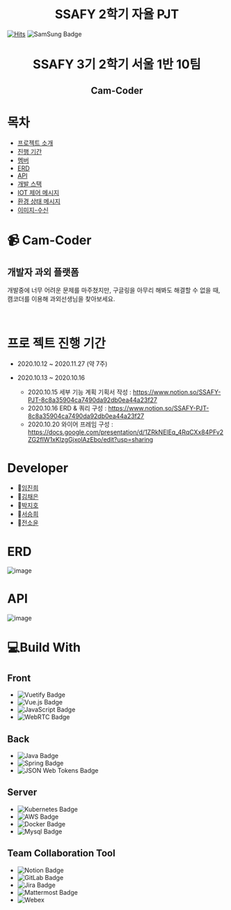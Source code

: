 <h1 align="center">SSAFY 2학기 자율 PJT</h1>

[![Hits](https://hits.seeyoufarm.com/api/count/incr/badge.svg?url=https://lab.ssafy.com/s03-final/s03p31a110/tree/master)](https://hits.seeyoufarm.com) ![SamSung Badge](https://img.shields.io/badge/-Samsung-blue?style=flat-square&logo=Samsung)

<div align=center>

# SSAFY 3기 2학기 서울 1반 10팀
## Cam-Coder

</div>

# 목차
- [프로젝트 소개](#Cam-Coder)
- [진행 기간](#프로-젝트-진행-기간)
- [멤버](#Developer)
- [ERD](#ERD)
- [API](#API) 
- [개발 스택](#Build-With)
- [IOT 제어 메시지](#IOT-제어-메시지)
- [환경 상태 메시지](#환경-상태-메시지)
- [이미지-수신](#이미지-수신)


# 📹 Cam-Coder

 ## 개발자 과외 플랫폼

개발중에 너무 어려운 문제를 마주쳤지만, 구글링을 아무리 해봐도 해결할 수 없을 때, 
캠코더를 이용해 과외선생님을 찾아보세요.

<br>


# 프로 젝트 진행 기간
- 2020.10.12 ~ 2020.11.27 (약 7주)

- 2020.10.13 ~ 2020.10.16
    - 2020.10.15 세부 기능 계획
    기획서 작성 : https://www.notion.so/SSAFY-PJT-8c8a35904ca7490da92db0ea44a23f27
    - 2020.10.16 ERD & 쿼리
    구성 : https://www.notion.so/SSAFY-PJT-8c8a35904ca7490da92db0ea44a23f27
    - 2020.10.20 와이어 프레임
    구성 : https://docs.google.com/presentation/d/1ZRkNElEq_4RqCXx84PFv2ZG2fIW1xKlzgGjxolAzEbo/edit?usp=sharing


# Developer

- 🙋[임진희](https://lab.ssafy.com/jinhee6340)
- 🙆[김채은](https://lab.ssafy.com/fairy037)
- 🧑[박지호](https://lab.ssafy.com/wlgh325)
- 🙎[서승희](https://lab.ssafy.com/pucca94)
- 💁️[전소윤](https://lab.ssafy.com/twoposition)


# ERD 
![image](https://user-images.githubusercontent.com/50106311/96872564-c19ba480-14ae-11eb-994b-dfb4969d5e86.png)

# API
![image](https://user-images.githubusercontent.com/50106311/96872899-2ce57680-14af-11eb-8561-fb05ed1855c1.png)


# 💻Build With

## Front
- ![Vuetify Badge](https://img.shields.io/badge/-Vuetify-black?style=flat-square&logo=Vuetify)
- ![Vue.js Badge](https://img.shields.io/badge/-Vue.js-green?style=flat-square&logo=Vue.js)
- ![JavaScript Badge](https://img.shields.io/badge/-JavaScript-yellow?style=flat-square&logo=JavaScript)
- ![WebRTC Badge](https://img.shields.io/badge/-WebRTC-important?style=flat-square&logo=WebRTC)

## Back
- ![Java Badge](https://img.shields.io/badge/-Java-orange?style=flat-square&logo=Java)
- ![Spring Badge](https://img.shields.io/badge/-SpringBoot3.0.6-brightgreen?style=flat-square&logo=Spring)
- ![JSON Web Tokens Badge](https://img.shields.io/badge/-JWT-black?style=flat-square&logo=Json-Web-Tokens)

## Server
- ![Kubernetes Badge](https://img.shields.io/badge/-Kubernetes-black?style=flat-square&logo=Kubernetes)
- ![AWS Badge](https://img.shields.io/badge/-aws-blue?style=flat-square&logo=Amazon-AWS)
- ![Docker Badge](https://img.shields.io/badge/-Docker-blue?style=flat-square&logo=Docker)
- ![Mysql Badge](https://img.shields.io/badge/-Mysql-informational?style=flat-square&logo=Mysql)

## Team Collaboration Tool
- ![Notion Badge](https://img.shields.io/badge/-Notion-informational?style=flat-square&logo=Notion)
- ![GitLab Badge](https://img.shields.io/badge/-GitLab-black?style=flat-square&logo=GitLab)
- ![Jira Badge](https://img.shields.io/badge/-Jira-lightgray?style=flat-square&logo=Jira)
- ![Mattermost Badge](https://img.shields.io/badge/-Mattermost-blue?style=flat-square&logo=Mattermost)
- ![Webex](https://img.shields.io/badge/-Webex-blueviolet?style=flat-square)

<br>